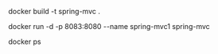  docker build -t spring-mvc .

 docker run -d -p 8083:8080 --name spring-mvc1 spring-mvc

 docker ps

